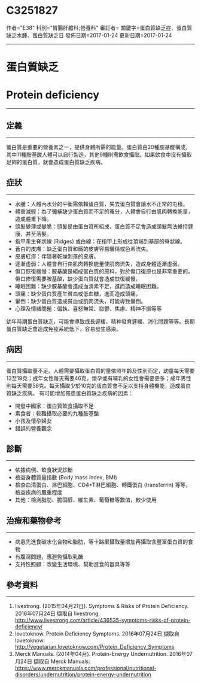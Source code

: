 # C3251827
作者="E38"
科別="胃腸肝膽科;營養科"
審訂者=
關鍵字=蛋白質缺乏症、蛋白質缺乏水腫、蛋白質缺乏日
發佈日期=2017-01-24
更新日期=2017-01-24

----------
# 蛋白質缺乏
# Protein deficiency 
----------
## 定義
----------

蛋白質是重要的營養素之一，提供身體所需的能量。蛋白質由20種胺基酸構成，其中11種胺基酸人體可以自行製造，其他9種則需飲食攝取。如果飲食中沒有攝取足夠的蛋白質，就會造成蛋白質缺乏疾病。

## 症狀
----------
- 水腫：人體內水分的平衡需依賴蛋白質，失去蛋白質會讓水不正常的屯積。
- 體重減輕：為了彌補缺少蛋白質而不足的養分，人體會自行由肌肉轉換能量，造成體重下降。
- 頭髮變薄或變脆：頭髮是由蛋白質所組成，蛋白質不足會造成頭髮無法維持健康，甚至落髮。
- 指甲產生脊狀線 (Ridges) 或白線：在指甲上形成從頂端到基部的脊狀線。
- 蒼白的皮膚：缺乏蛋白質和鐵的皮膚容易曬傷或色素流失。
- 皮膚紅疹：伴隨著乾燥剝落的皮膚。
- 逐漸虛弱：人體會自行由肌肉轉換能量使肌肉流失，造成身體逐漸虛弱。
- 傷口恢復緩慢：胺基酸是組成蛋白質的原料，對於傷口復原也是非常重要的。傷口修復需要胺基酸，缺少蛋白質就會造成恢復緩慢。
- 睡眠困難：缺少胺基酸會造成血清素不足，進而造成睡眠困難。
- 頭痛：缺少蛋白質產生貧血或低血糖，進而造成頭痛。
- 暈倒：缺少蛋白質造成貧血或肌肉流失，可能導致暈倒。
- 心理及情緒問題：偏執、喜怒無常、抑鬱、焦慮、精神不振等等

幼年時期蛋白質缺乏，可能會導致成長遲緩、精神發育遲緩、消化問題等等。長期蛋白質缺乏會造成免疫系統低下，容易發生感染。

## 病因
----------

蛋白質攝取量不足。人體需要攝取蛋白質的量依照年齡及性別而定，幼童每天需要13至19克；成年女性每天需要46克，懷孕或有哺乳的女性會需要更多；成年男性則每天需要56克。每天攝取少於10克的蛋白質會不足以支持身體機能，造成蛋白質缺乏疾病。
有可能增加罹患蛋白質缺乏疾病的因素：

- 開發中國家：蛋白質飲食攝取不足
- 素食者：較難攝取必要的九種胺基酸
- 小孩及懷孕婦女
- 錯誤的營養觀念
## 診斷
----------
- 依據病例、飲食狀況診斷
- 檢查身體質量指數 (Body mass index, BMI)
- 檢查血清蛋白、淋巴細胞、CD4+T淋巴細胞、轉鐵蛋白 (transferrin) 等等，檢查疾病的嚴重程度
- 其他：檢測脂肪、膽固醇、維生素、葡萄糖等數值，較少使用
## 治療和藥物參考
----------
- 病患先進食碳水化合物和脂肪，等卡路里攝取量增加再攝取含豐富蛋白質的食物
- 有腹瀉問題，應避免攝取乳醣
- 支持性照顧：改變生活環境、幫助進食的器具等等
## 參考資料
----------
1. livestrong. (2015年04月21日). Symptoms & Risks of Protein Deficiency. 2016年07月24日 擷取自 livestrong: http://www.livestrong.com/article/436535-symptoms-risks-of-protein-deficiency/
2. lovetoknow.  Protein Deficiency Symptoms. 2016年07月24日 擷取自 lovetoknow: http://vegetarian.lovetoknow.com/Protein_Deficiency_Symptoms
3. Merck Manuals. (2014年04月). Protein-Energy Undernutrition. 2016年07月24日 擷取自 Merck Manuals: https://www.merckmanuals.com/professional/nutritional-disorders/undernutrition/protein-energy-undernutrition

